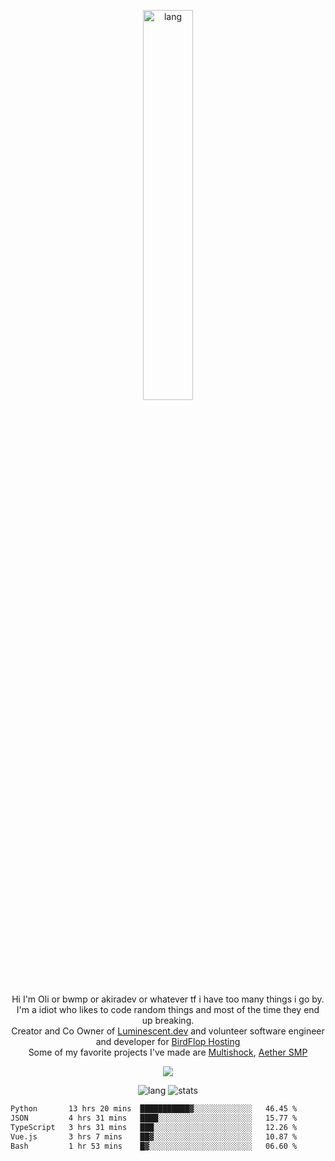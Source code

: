 <p align="center">
 <a href="https://luminescent.dev">
  <img width="40%" alt="lang" src="https://github.com/bwmp/bwmp/blob/main/l_10.png?raw=true" />
 </a>
</p>

<p align="center">
 Hi I'm Oli or bwmp or akiradev or whatever tf i have too many things i go by.<br>
 I'm a idiot who likes to code random things and most of the time they end up breaking.<br>
 Creator and Co Owner of <a href="https://luminescent.dev">Luminescent.dev</a> and volunteer software engineer and developer for <a href="https://www.birdflop.com">BirdFlop Hosting</a><br>
 Some of my favorite projects I've made are <a href="https://github.com/PiShock-Inc/MultiShock">Multishock</a>, <a href="https://www.aethersmp.com">Aether SMP</a>
</p>

<p align="center">
  <a href="https://discord.com/users/798738506859282482"><img align="center" src="https://lanyard-profile-readme.vercel.app/api/798738506859282482?bg=433e4f&borderRadius=10px&showDisplayName=true&idleMessage=Probably%20sleeping"/></a>
</p>

<p align="center">
 <img alt="lang" src="https://github-readme-stats.vercel.app/api/top-langs/?username=bwmp&layout=compact&hide_border=true&langs_count=10&theme=transparent&custom_title=Languages" />
 <img alt="stats" src="https://github-readme-stats.vercel.app/api?username=bwmp&show_icons=true&hide_border=true&count_private=true&theme=transparent&custom_title=Statistics">
</p>
<p align="center">
 <!--START_SECTION:waka-->

```txt
Python       13 hrs 20 mins  ███████████▓░░░░░░░░░░░░░   46.45 %
JSON         4 hrs 31 mins   ████░░░░░░░░░░░░░░░░░░░░░   15.77 %
TypeScript   3 hrs 31 mins   ███░░░░░░░░░░░░░░░░░░░░░░   12.26 %
Vue.js       3 hrs 7 mins    ██▓░░░░░░░░░░░░░░░░░░░░░░   10.87 %
Bash         1 hr 53 mins    █▓░░░░░░░░░░░░░░░░░░░░░░░   06.60 %
```

<!--END_SECTION:waka-->
</p>
